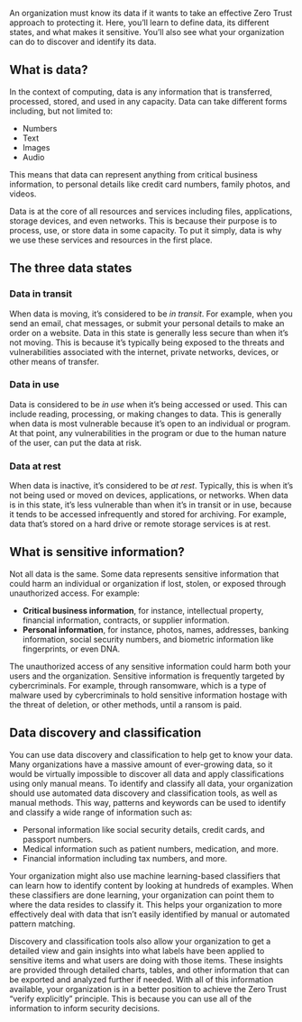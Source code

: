 An organization must know its data if it wants to take an effective Zero Trust approach to protecting it. Here, you’ll learn to define data, its different states, and what makes it sensitive. You’ll also see what your organization can do to discover and identify its data. 

## What is data?

In the context of computing, data is any information that is transferred, processed, stored, and used in any capacity. Data can take different forms including, but not limited to:

- Numbers
- Text
- Images
- Audio

This means that data can represent anything from critical business information, to personal details like credit card numbers, family photos, and videos.

Data is at the core of all resources and services including files, applications, storage devices, and even networks. This is because their purpose is to process, use, or store data in some capacity. To put it simply, data is why we use these services and resources in the first place.

## The three data states

### Data in transit

When data is moving, it’s considered to be _in transit_. For example, when you send an email, chat messages, or submit your personal details to make an order on a website. Data in this state is generally less secure than when it’s not moving. This is because it’s typically being exposed to the threats and vulnerabilities associated with the internet, private networks, devices, or other means of transfer.

### Data in use

Data is considered to be _in use_ when it’s being accessed or used. This can include reading, processing, or making changes to data. This is generally when data is most vulnerable because it’s open to an individual or program. At that point, any vulnerabilities in the program or due to the human nature of the user, can put the data at risk.

### Data at rest

When data is inactive, it’s considered to be _at rest_. Typically, this is when it’s not being used or moved on devices, applications, or networks. When data is in this state, it’s less vulnerable than when it’s in transit or in use, because it tends to be accessed infrequently and stored for archiving. For example, data that’s stored on a hard drive or remote storage services is at rest.

## What is sensitive information?

Not all data is the same. Some data represents sensitive information that could harm an individual or organization if lost, stolen, or exposed through unauthorized access. For example:

- **Critical business information**, for instance, intellectual property, financial information, contracts, or supplier information.
- **Personal information**, for instance, photos, names, addresses, banking information, social security numbers, and biometric information like fingerprints, or even DNA.

The unauthorized access of any sensitive information could harm both your users and the organization. Sensitive information is frequently targeted by cybercriminals. For example, through ransomware, which is a type of malware used by cybercriminals to hold sensitive information hostage with the threat of deletion, or other methods, until a ransom is paid.

## Data discovery and classification

You can use data discovery and classification to help get to know your data. Many organizations have a massive amount of ever-growing data, so it would be virtually impossible to discover all data and apply classifications using only manual means. To identify and classify all data, your organization should use automated data discovery and classification tools, as well as manual methods. This way, patterns and keywords can be used to identify and classify a wide range of information such as:

- Personal information like social security details, credit cards, and passport numbers.
- Medical information such as patient numbers, medication, and more.
- Financial information including tax numbers, and more.

Your organization might also use machine learning-based classifiers that can learn how to identify content by looking at hundreds of examples. When these classifiers are done learning, your organization can point them to where the data resides to classify it. This helps your organization to more effectively deal with data that isn’t easily identified by manual or automated pattern matching.

Discovery and classification tools also allow your organization to get a detailed view and gain insights into what labels have been applied to sensitive items and what users are doing with those items. These insights are provided through detailed charts, tables, and other information that can be exported and analyzed further if needed. With all of this information available, your organization is in a better position to achieve the Zero Trust “verify explicitly” principle. This is because you can use all of the information to inform security decisions.
